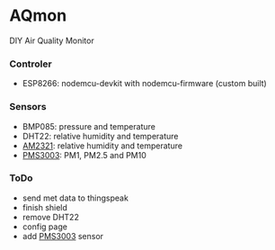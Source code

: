 # AQmon
DIY Air Quality Monitor

###  Controler
- ESP8266: nodemcu-devkit with nodemcu-firmware (custom built)

### Sensors
- BMP085: pressure and temperature
- DHT22: relative humidity and temperature
-  [AM2321](http://www.aliexpress.com/snapshot/6399232524.html?orderId=65033515010843): relative humidity and temperature
- [PMS3003](http://www.aliexpress.com/snapshot/6624872562.html?orderId=66919764160843): PM1, PM2.5 and PM10

### ToDo
- send met data to thingspeak
- finish shield
- remove DHT22
- config page
- add [PMS3003](http://www.aliexpress.com/snapshot/6624872562.html?orderId=66919764160843) sensor

